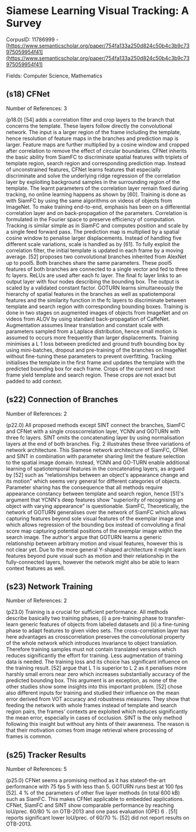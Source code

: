 # Siamese Learning Visual Tracking: A Survey

CorpusID: 11786999 - [https://www.semanticscholar.org/paper/754fa133a250d824c50b4c3b9c73975059954f41](https://www.semanticscholar.org/paper/754fa133a250d824c50b4c3b9c73975059954f41)

Fields: Computer Science, Mathematics

## (s18) CFNet
Number of References: 3

(p18.0) [54] adds a correlation filter and crop layers to the branch that concerns the template. These layers follow directly the convolutional network. The input is a larger region of the frame including the template, hence resolution of feature maps in the branches and prediction map is larger. Feature maps are further multiplied by a cosine window and cropped after correlation to remove the effect of circular boundaries. CFNet inherits the basic ability from SiamFC to discriminate spatial features with triplets of template region, search region and corresponding prediction map. Instead of unconstrained features, CFNet learns features that especially discriminate and solve the underlying ridge regression of the correlation layer by exploiting background samples in the surrounding region of the template. The learnt parameters of the correlation layer remain fixed during tracking, no online learning happens as shown by [60]. Training is done as with SiamFC by using the same algorithms on videos of objects from ImageNet. To make training end-to-end, emphasis has been on a differential correlation layer and on back-propagation of the parameters. Correlation is formulated in the Fourier space to preserve efficiency of computation. Tracking is similar simple as in SiamFC and computes position and scale by a single feed forward pass. The prediction map is multiplied by a spatial cosine window to penalise larger displacements. Instead of handling five different scale variations, scale is handled as by [61]. To fully exploit the correlation filter, the initial template is updated in each frame by a moving average. [52] proposes two convolutional branches inherited from AlexNet up to pool5. Both branches share the same parameters. These pool5 features of both branches are connected to a single vector and fed to three fc layers. ReLUs are used after each fc layer. The final fc layer links to an output layer with four nodes describing the bounding box. The output is scaled by a validated constant factor. GOTURN learns simultaneously the hierarchy of spatial features in the branches as well as spatiotemporal features and the similarity function in the fc layers to discriminate between template and search region with corresponding bounding boxes. Training is done in two stages on augmented images of objects from ImageNet and on videos from ALOV by using standard back-propagation of CaffeNet. Augmentation assumes linear translation and constant scale with parameters sampled from a Laplace distribution, hence small motion is assumed to occurs more frequently than larger displacements. Training minimises a L 1 loss between predicted and ground truth bounding box by using mini-batches, dropout and pre-training of the branches on ImageNet without fine-tuning these parameters to prevent overfitting. Tracking initialises the template in the first frame and updates the template with the predicted bounding box for each frame. Crops of the current and next frame yield template and search region. These crops are not exact but padded to add context.
## (s22) Connection of Branches
Number of References: 2

(p22.0) All proposed methods except SINT connect the branches, SiamFC and CFNet with a single crosscorrelation layer, YCNN and GOTURN with three fc layers. SINT omits the concatenating layer by using normalisation layers at the end of both branches. Fig. 2 illustrates these three variations of network architecture. This Siamese network architecture of SiamFC, CFNet and SINT in combination with parameter sharing limit the feature selection to the spatial image domain. Instead, YCNN and GO-TURN enable additional learning of spatiotemporal features in the concatenating layers, as argued by [52] such as "relationships between an object's appearance change and its motion" which seems very general for different categories of objects. Parameter sharing has the consequence that all methods require appearance constancy between template and search region, hence [51]'s argument that YCNN's deep features show "superiority of recognising an object with varying appearance" is questionable. SiamFC, Theoretically, the network of GOTURN generalises over the network of SiamFC which allows capturing features beyond sole visual features of the exemplar image and which allows regression of the bounding box instead of convoluting a final score map capturing potential positions of the exemplar image within the search image. The author's argue that GOTURN learns a generic relationship between arbitrary motion and visual features, however this is not clear yet. Due to the more general Y-shaped architecture it might learn features beyond pure visual such as motion and their relationship in the fully-connected layers, however the network might also be able to learn context features as well.
## (s23) Network Training
Number of References: 2

(p23.0) Training is a crucial for sufficient performance. All methods describe basically two training phases, (i) a pre-training phase to transfer-learn generic features of objects from labeled datasets and (ii) a fine-tuning phase to adapt features to given video sets. The cross-correlation layer has here advantages as crosscorrelation preserves the convolutional property of the whole network which introduces invariance to object translation. Therefore training samples must not contain translated versions which reduces significantly the effort for training. Less augmentation of training data is needed. The training loss and its choice has significant influence on the training result. [52] argue that L 1 is superior to L 2 as it penalises more harshly small errors near zero which increases substantially accuracy of the predicted bounding box. This argument is an exception, as none of the other studies show some insights into this important problem. [52] chose also different inputs for training and studied their influence on the mean error derived from VOT accuracy and robustness measures. They show that feeding the network with whole frames instead of template and search region pairs, the frames' contexts are exploited which reduces significantly the mean error, especially in cases of occlusion. SINT is the only method following this insight but without any hints of their awareness. The reason is that their motivation comes from image retrieval where processing of frames is common.
## (s25) Tracker Results
Number of References: 5

(p25.0) CFNet seems a promising method as it has stateof-the-art performance with 75 fps 5 with less than 5. GOTURN runs best at 100 fps [52]. 4 % of the parameters of other five layer methods (in total 600 kB) such as SiamFC. This makes CFNet applicable to embedded applications. CFNet, SiamFC and SINT show comparable performance by reaching IoU/prec. 60/80 % on OTB-2013 and one pass evaluation (OPE) 6 . [51] reports significant lower IoU/prec. of 60/70 %. [52] did not report results on OTB-2013.
